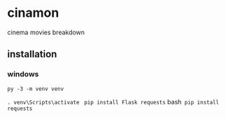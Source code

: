 # cinamon
cinema movies breakdown

## installation
### windows
```py -3 -m venv venv```

```. venv\Scripts\activate ```
``` pip install Flask requests ```
bash``` pip install requests```

